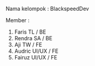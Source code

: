 Nama kelompok : BlackspeedDev

Member :
1. Faris TL / BE
2. Rendra SA / BE
3. Aji TW / FE
4. Audric UI/UX / FE
5. Fairuz UI/UX / FE
